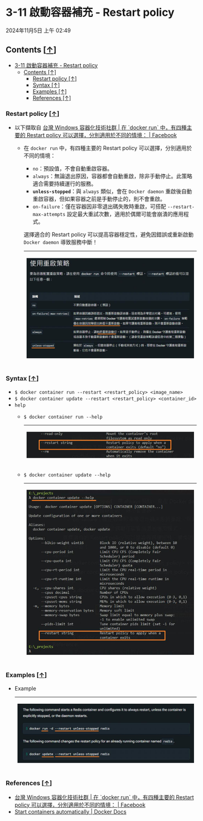 <!-- This md file is originally converted from onenote -->

# 3-11 啟動容器補充 - Restart policy

2024年11月5日
上午 02:49

## Contents [[↑](#3-11-啟動容器補充---restart-policy)]

- [3-11 啟動容器補充 - Restart policy](#3-11-啟動容器補充---restart-policy)
  - [Contents \[↑\]](#contents-)
    - [Restart policy \[↑\]](#restart-policy-)
    - [Syntax \[↑\]](#syntax-)
    - [Examples \[↑\]](#examples-)
    - [References \[↑\]](#references-)

### Restart policy [[↑](#3-11-啟動容器補充---restart-policy)]

- 以下擷取自  [台灣 Windows 容器化技術社群 \| 在 \`docker run\` 中，有四種主要的 Restart policy 可以選擇，分別適用於不同的情境： \| Facebook](https://www.facebook.com/groups/1374060025994759/permalink/8664827153584640/)
  
  - 在 `docker run` 中，有四種主要的 Restart policy 可以選擇，分別適用於不同的情境：
    - `no`：預設值，不會自動重啟容器。
    - `always`：無論退出原因，容器都會自動重啟，除非手動停止。此策略適合需要持續運行的服務。
    - **`unless-stopped`**：與 `always` 類似，會在 `Docker daemon` 重啟後自動重啟容器，但如果容器之前是手動停止的，則不會重啟。
    - `on-failure`：僅在容器因非零退出碼失敗時重啟，可搭配 `--restart-max-attempts` 設定最大重試次數，適用於偶爾可能會崩潰的應用程式。

    選擇適合的 Restart policy 可以提高容器穩定性，避免因錯誤或重新啟動 `Docker daemon` 導致服務中斷！

    <table>
      <colgroup>
        <col style="width: 100%" />
      </colgroup>
      <thead>
        <tr class="header">
          <th>
            <p><img src="assets/005_啟動容器補充_-_Restart_policy_000.png" /></p>
          </th>
        </tr>
      </thead>
      <tbody>
      </tbody>
    </table>

### Syntax [[↑](#3-11-啟動容器補充---restart-policy)]

- `$ docker container run --restart <restart_policy> <image_name>`
- `$ docker container update --restart <restart_policy> <container_id>`
- `help`
  - `$ docker container run --help`
    <table>
      <colgroup>
        <col style="width: 100%" />
      </colgroup>
      <thead>
        <tr class="header">
          <th>
            <p><img src="assets/005_啟動容器補充_-_Restart_policy_001.png" /></p>
          </th>
        </tr>
      </thead>
      <tbody>
      </tbody>
    </table>

  - `$ docker container update --help`
    <table>
      <colgroup>
        <col style="width: 100%" />
      </colgroup>
      <thead>
        <tr class="header">
          <th>
            <p><img src="assets/005_啟動容器補充_-_Restart_policy_002.png" /></p>
          </th>
        </tr>
      </thead>
      <tbody>
      </tbody>
    </table>

### Examples [[↑](#3-11-啟動容器補充---restart-policy)]

- Example
  <table>
    <colgroup>
      <col style="width: 100%" />
    </colgroup>
    <thead>
      <tr class="header">
        <th>
          <p><img src="assets/005_啟動容器補充_-_Restart_policy_003.png" /></p>
        </th>
      </tr>
    </thead>
    <tbody>
    </tbody>
  </table>

### References [[↑](#3-11-啟動容器補充---restart-policy)]

- [台灣 Windows 容器化技術社群 \| 在 \`docker run\` 中，有四種主要的 Restart policy 可以選擇，分別適用於不同的情境： \| Facebook](https://www.facebook.com/groups/1374060025994759/permalink/8664827153584640/)
- [Start containers automatically \| Docker Docs](https://docs.docker.com/engine/containers/start-containers-automatically/?fbclid=IwY2xjawGW11BleHRuA2FlbQIxMQABHUxcFe7gTj8SF8bbJGozgKvhq3GVXvV2OrAX_rcLFRQncI7bxaNHQVm42A_aem_4u4M82sxbW9sKixGw5sM9A)
